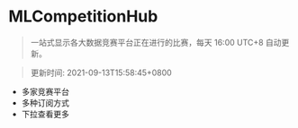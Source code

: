 # MLCompetitionHub

> 一站式显示各大数据竞赛平台正在进行的比赛，每天 16:00 UTC+8 自动更新。
  
> 更新时间: 2021-09-13T15:58:45+0800 

* 多家竞赛平台
* 多种订阅方式
* 下拉查看更多